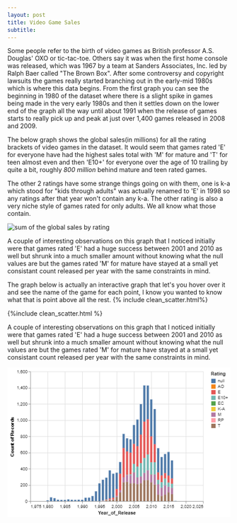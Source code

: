 ```yaml
---
layout: post
title: Video Game Sales
subtitle: 
---
```

Some people refer to the birth of video games as British professor A.S. Douglas' OXO or tic-tac-toe. Others say it was when the first home console was released, which was 1967 by a team at Sanders Associates, Inc. led by Ralph Baer called "The Brown Box". After some controversy and copyright lawsuits the games really started branching out in the early-mid 1980s which is where this data begins. From the first graph you can see the beginning in 1980 of the dataset where there is a slight spike in games being made in the very early 1980s and then it settles down on the lower end of the graph all the way until about 1991 when the release of games starts to really pick up and peak at just over 1,400 games released in 2008 and 2009.

The below graph shows the global sales(in millions) for all the rating brackets of video games in the dataset. It would seem that games rated 'E' for everyone have had the highest sales total with 'M' for mature and 'T' for teen almost even and then 'E10+' for everyone over the age of 10 trailing by quite a bit, roughly _800 million_ behind mature and teen rated games.

The other 2 ratings have some strange things going on with them, one is k-a which stood for "kids through adults" was actually renamed to 'E' in 1998 so any ratings after that year won't contain any k-a. The other rating is also a very niche style of games rated for only adults. We all know what those contain.


![sum of the global sales by rating](https://raw.githubusercontent.com/ThomasMcDaniel91/Unit2BuildWeekProject/master/grouped_chart.png)

A couple of interesting observations on this graph that I noticed initially were that games rated 'E' had a huge success between 2001 and 2010 as well but shrunk into a much smaller amount without knowing what the null values are but the games rated 'M' for mature have stayed at a small yet consistant count released per year with the same constraints in mind.

The graph below is actually an interactive graph that let's you hover over it and see the name of the game for each point, I know you wanted to know what that is point above all the rest. 
{% include clean_scatter.html%}


{%include clean_scatter.html %}


A couple of interesting observations on this graph that I noticed initially were that games rated 'E' had a huge success between 2001 and 2010 as well but shrunk into a much smaller amount without knowing what the null values are but the games rated 'M' for mature have stayed at a small yet consistant count released per year with the same constraints in mind.

![grouped ratings by year](https://github.com/ThomasMcDaniel91/ThomasMcDaniel91.github.io/blob/master/_includes/inc_nulls.png)
